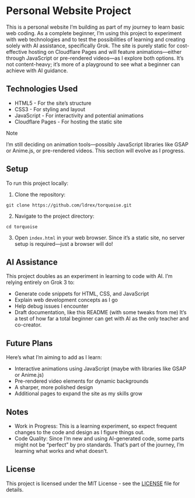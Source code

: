 # Personal Website Project
This is a personal website I’m building as part of my journey to learn basic web coding. As a complete beginner, I’m using this project to experiment with web technologies and to test the possibilities of learning and creating solely with AI assistance, specifically Grok. The site is purely static for cost-effective hosting on Cloudflare Pages and will feature animations—either through JavaScript or pre-rendered videos—as I explore both options. It’s not content-heavy; it’s more of a playground to see what a beginner can achieve with AI guidance.

## Technologies Used
   - HTML5 - For the site’s structure
   - CSS3 - For styling and layout
   - JavaScript - For interactivity and potential animations
   - Cloudflare Pages - For hosting the static site
> [!NOTE]
> I’m still deciding on animation tools—possibly JavaScript libraries like GSAP or Anime.js, or pre-rendered videos. This section will evolve as I progress.

## Setup
To run this project locally:
1. Clone the repository:
```
git clone https://github.com/ldrex/torquoise.git
```
2. Navigate to the project directory:
```
cd torquoise
```
3. Open `index.html` in your web browser.
Since it’s a static site, no server setup is required—just a browser will do!

## AI Assistance
This project doubles as an experiment in learning to code with AI. I’m relying entirely on Grok 3 to:
   - Generate code snippets for HTML, CSS, and JavaScript
   - Explain web development concepts as I go
   - Help debug issues I encounter
   - Draft documentation, like this README (with some tweaks from me)
It’s a test of how far a total beginner can get with AI as the only teacher and co-creator.

## Future Plans
Here’s what I’m aiming to add as I learn:
   - Interactive animations using JavaScript (maybe with libraries like GSAP or Anime.js)
   - Pre-rendered video elements for dynamic backgrounds
   - A sharper, more polished design
   - Additional pages to expand the site as my skills grow

## Notes
   - Work in Progress: This is a learning experiment, so expect frequent changes to the code and design as I figure things out.
   - Code Quality: Since I’m new and using AI-generated code, some parts might not be “perfect” by pro standards. That’s part of the journey, I’m learning what works and what doesn’t.

## License
This project is licensed under the MIT License - see the [LICENSE](LICENSE) file for details.